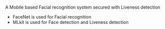 A Mobile based Facial recognition system secured with Liveness detection

- FaceNet is used for Facial recognition
- MLkit is used for Face detection and Liveness detection
